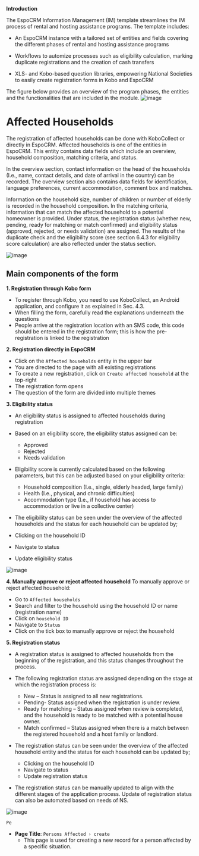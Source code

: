 **Introduction**

The EspoCRM Information Management (IM) template streamlines the IM process of rental and hosting assistance programs. The template includes:

- An EspoCRM instance with a tailored set of entities and fields covering the different phases of rental and hosting assistance programs
  
- Workflows to automize processes such as eligibility calculation, marking duplicate registrations and the creation of cash transfers
  
- XLS- and Kobo-based question libraries, empowering National Societies to easily create registration forms in Kobo and EspoCRM
  

The figure below provides an overview of the program phases, the entities and the functionalities that are included in the module. 
![image](https://github.com/user-attachments/assets/c8387d97-2c91-4881-9759-215f94cb164f)


# Affected Households 
The registration of affected households can be done with KoboCollect or directly in EspoCRM. Affected households is one of the entities in EspoCRM. This entity contains data fields which include an overview, household composition, matching criteria, and status. 

In the overview section, contact information on the head of the households (I.e., name, contact details, and date of arrival in the country) can be recorded. The overview section also contains data fields for identification, language preferences, current accommodation, comment box and matches. 

Information on the household size, number of children or number of elderly is recorded in the household composition. In the matching criteria, information that can match the affected household to a potential homeowner is provided. Under status, the registration status (whether new, pending, ready for matching or match confirmed) and eligibility status (approved, rejected, or needs validation) are assigned. The results of the duplicate check and the eligibility score (see section 6.4.3 for eligibility score calculation) are also reflected under the status section. 

![image](https://github.com/user-attachments/assets/dc7957b5-0715-4250-9cea-121a6069582d)

## Main components of the form

**1. Registration through Kobo form**
- To register through Kobo, you need to use KoboCollect, an Android application, and configure it as explained in Sec. 4.3.
- When filling the form, carefully read the explanations underneath the questions
-	People arrive at the registration location with an SMS code, this code should be entered in the registration form; this is how the pre-registration is linked to the registration

**2. Registration directly in EspoCRM** 
-	Click on the `Affected households` entity in the upper bar
-	You are directed to the page with all existing registrations 
-	To create a new registration, click on `Create affected household` at the top-right 
-	The registration form opens
-	The question of the form are divided into multiple themes
  
**3. Eligibility status**
-	An eligibility status is assigned to affected households during registration
-	Based on an eligibility score, the eligibility status assigned can be:
    - Approved
    - Rejected
    - Needs validation
    
-	Eligibility score is currently calculated based on the following parameters, but this can be adjusted based on your eligibility criteria:
    - Household composition (I.e., single, elderly headed, large family)
    - Health (I.e., physical, and chronic difficulties)
    - Accommodation type (I.e., if household has access to accommodation or live in a collective center)

-	The eligibility status can be seen under the overview of the affected households and the status for each household can be updated by;
  - Clicking on the household ID
  - Navigate to status
  - Update eligibility status

  ![image](https://github.com/user-attachments/assets/cf5d98c5-447c-4d94-87c2-64ba4226b4af)

**4. Manually approve or reject affected household**
To manually approve or reject affected household:
-	Go to `Affected households` 
-	Search and filter to the household using the household ID or name (registration name)
-	Click on `household ID`
-	Navigate to `Status`
-	Click on the tick box to manually approve or reject the household

**5. Registration status**
-	A registration status is assigned to affected households from the beginning of the registration, and this status changes throughout the process. 
-	The following registration status are assigned depending on the stage at which the registration process is:
    - New – Status is assigned to all new registrations.
    - Pending- Status assigned when the registration is under review.
    - Ready for matching – Status assigned when review is completed, and the household is ready to be matched with a potential house owner.
    - Match confirmed – Status assigned when there is a match between the registered household and a host family or landlord.

-	The registration status can be seen under the overview of the affected household entity and the status for each household can be updated by;
    - Clicking on the household ID
    - Navigate to status
    - Update registration status
 
- The registration status can be manually updated to align with the different stages of the application process. Update of registration status can also be automated based on needs of NS.


![image](https://github.com/user-attachments/assets/4f57a7e9-3265-4091-ae06-871437933d8e)



`Pe`

- **Page Title**: `Persons Affected › create`
  - This page is used for creating a new record for a person affected by a specific situation.

